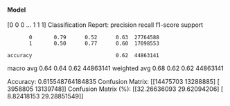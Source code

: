 #### Model
[0 0 0 ... 1 1 1]
Classification Report:
              precision    recall  f1-score   support

           0       0.79      0.52      0.63  27764588
           1       0.50      0.77      0.60  17098553

    accuracy                           0.62  44863141
   macro avg       0.64      0.64      0.62  44863141
weighted avg       0.68      0.62      0.62  44863141

Accuracy: 0.615548764184835
Confusion Matrix:
[[14475703 13288885]
 [ 3958805 13139748]]
Confusion Matrix (%):
[[32.26636093 29.62094206]
 [ 8.82418153 29.28851549]]
